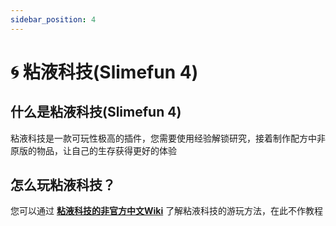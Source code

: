```yaml
---
sidebar_position: 4
---
```

# 🌀 粘液科技(Slimefun 4)

## 什么是粘液科技(Slimefun 4)

粘液科技是一款可玩性极高的插件，您需要使用经验解锁研究，接着制作配方中非原版的物品，让自己的生存获得更好的体验

## 怎么玩粘液科技？

您可以通过 [**粘液科技的非官方中文Wiki**](https://slimefun-wiki.guizhanss.cn/) 了解粘液科技的游玩方法，在此不作教程
